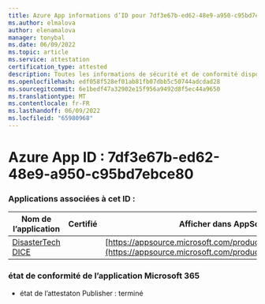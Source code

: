 ```yaml
---
title: Azure App informations d’ID pour 7df3e67b-ed62-48e9-a950-c95bd7ebce80
ms.author: elmalova
author: elenamalova
manager: tonybal
ms.date: 06/09/2022
ms.topic: article
ms.service: attestation
certification_type: attested
description: Toutes les informations de sécurité et de conformité disponibles pour 7df3e67b-ed62-48e9-a950-c95bd7ebce80.
ms.openlocfilehash: edf058f528ef01ab81fb07dbb5c50744adcdad28
ms.sourcegitcommit: 6e1bedf47a32902e15f956a9492d8f5ec44a9650
ms.translationtype: MT
ms.contentlocale: fr-FR
ms.lasthandoff: 06/09/2022
ms.locfileid: "65980968"
---
```

# <a name="azure-app-id-7df3e67b-ed62-48e9-a950-c95bd7ebce80"></a>Azure App ID : 7df3e67b-ed62-48e9-a950-c95bd7ebce80


### <a name="apps-associated-with-this-id"></a>Applications associées à cet ID :
| **Nom de l’application** | **Certifié** | **Afficher dans AppSource** |
|--------------|---------------|-----------------------|
| [DisasterTech DICE](../forward/WA200001909.md) |  | [https://appsource.microsoft.com/product/office/WA200001909](https://appsource.microsoft.com/product/office/WA200001909) |

### <a name="microsoft-365-app-compliance-status"></a>état de conformité de l’application Microsoft 365
- état de l’attestaton Publisher : terminé
